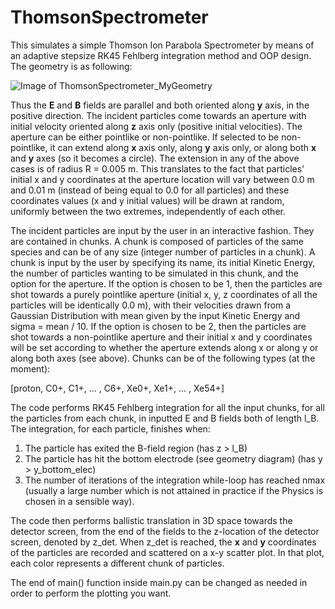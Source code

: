 # ThomsonSpectrometer

This simulates a simple Thomson Ion Parabola Spectrometer by means of an adaptive stepsize RK45 Fehlberg integration method and OOP design.
The geometry is as following:

![Image of ThomsonSpectrometer_MyGeometry](https://.github.com/images/TS_MyGeometry.png)

Thus the **E** and **B** fields are parallel and both oriented along **y** axis, in the positive direction.
The incident particles come towards an aperture with initial velocity oriented along **z** axis only (positive initial velocities). 
The aperture can be either pointlike or non-pointlike.
If selected to be non-pointlike, it can extend along **x** axis only, along **y** axis only, or along both **x** and **y** axes (so it becomes a circle).
The extension in any of the above cases is of radius R = 0.005 m. 
This translates to the fact that particles' initial x and y coordinates at the aperture location will vary between 0.0 m and 0.01 m (instead of being equal to 0.0 for all particles) and these coordinates values (x and y initial values) will be drawn at random, uniformly between the two extremes, independently of each other.

The incident particles are input by the user in an interactive fashion.
They are contained in chunks. A chunk is composed of particles of the same species and can be of any size (integer number of particles in a chunk).
A chunk is input by the user by specifying its name, its initial Kinetic Energy, the number of particles wanting to be simulated in this chunk, and the option for the aperture.
If the option is chosen to be 1, then the particles are shot towards a purely pointlike aperture (initial x, y, z coordinates of all the particles will be identically 0.0 m), with their velocities drawn from a Gaussian Distribution with mean given by the input Kinetic Energy and sigma = mean / 10.
If the option is chosen to be 2, then the particles are shot towards a non-pointlike aperture and their initial x and y coordinates will be set according to whether the aperture extends along x or along  y or along both axes (see above).
Chunks can be of the following types (at the moment):

[proton, C0+, C1+, ... , C6+, Xe0+, Xe1+, ... , Xe54+]

The code performs RK45 Fehlberg integration for all the input chunks, for all the particles from each chunk, in inputted E and B fields both of length l_B.
The integration, for each particle, finishes when:
1) The particle has exited the B-field region (has z > l_B)
2) The particle has hit the bottom electrode (see geometry diagram) (has y > y_bottom_elec)
3) The number of iterations of the integration while-loop has reached nmax (usually a large number which is not attained in practice if the Physics is chosen in a sensible way).

The code then performs ballistic translation in 3D space towards the detector screen, from the end of the fields to the z-location of the detector screen, denoted by z_det.
When z_det is reached, the **x** and **y** coordinates of the particles are recorded and scattered on a x-y scatter plot. 
In that plot, each color represents a different chunk of particles.

The end of main() function inside main.py can be changed as needed in order to perform the plotting you want.
